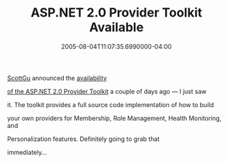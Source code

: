 ﻿---
title: ASP.NET 2.0 Provider Toolkit Available
date: "2005-08-04T11:07:35.6990000-04:00"
description: >-
featuredImage: img/1904-featured.png
---

[ScottGu](http://weblogs.asp.net/scottgu) announced the [availability](http://weblogs.asp.net/scottgu/archive/2005/08/01/421275.aspx)

[of the ASP.NET 2.0 Provider Toolkit](http://weblogs.asp.net/scottgu/archive/2005/08/01/421275.aspx) a couple of days ago — I just saw

it. The toolkit provides a full source code implementation of how to build

your own providers for Membership, Role Management, Health Monitoring, and

Personalization features. Definitely going to grab that

immediately…

